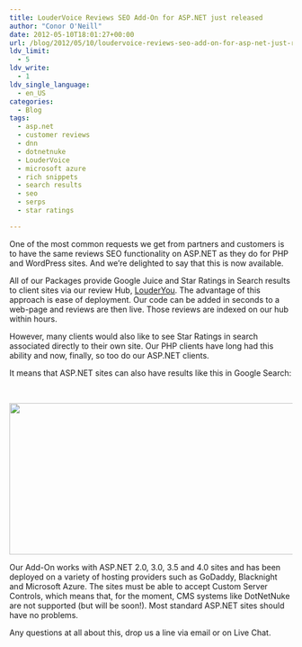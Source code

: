```yaml
---
title: LouderVoice Reviews SEO Add-On for ASP.NET just released
author: "Conor O'Neill"
date: 2012-05-10T18:01:27+00:00
url: /blog/2012/05/10/loudervoice-reviews-seo-add-on-for-asp-net-just-released/
ldv_limit:
  - 5
ldv_write:
  - 1
ldv_single_language:
  - en_US
categories:
  - Blog
tags:
  - asp.net
  - customer reviews
  - dnn
  - dotnetnuke
  - LouderVoice
  - microsoft azure
  - rich snippets
  - search results
  - seo
  - serps
  - star ratings

---
```

One of the most common requests we get from partners and customers is to have the same reviews SEO functionality on ASP.NET as they do for PHP and WordPress sites. And we&#8217;re delighted to say that this is now available.

All of our Packages provide Google Juice and Star Ratings in Search results to client sites via our review Hub, [LouderYou][1]. The advantage of this approach is ease of deployment. Our code can be added in seconds to a web-page and reviews are then live. Those reviews are indexed on our hub within hours.

However, many clients would also like to see Star Ratings in search associated directly to their own site. Our PHP clients have long had this ability and now, finally, so too do our ASP.NET clients.

It means that ASP.NET sites can also have results like this in Google Search:

&nbsp;

[<img class="alignnone  wp-image-2722" title="astutehr" src="https://loudervoice.com/wp-content/uploads/2012/05/02/loudervoice-reviews-seo-add-on-for-asp-net-just-released/astutehr1.png" alt="" width="554" height="269" />][2]

<p style="text-align: center;">
  <p>
    Our Add-On works with ASP.NET 2.0, 3.0, 3.5 and 4.0 sites and has been deployed on a variety of hosting providers such as GoDaddy, Blacknight and Microsoft Azure. The sites must be able to accept Custom Server Controls, which means that, for the moment, CMS systems like DotNetNuke are not supported (but will be soon!). Most standard ASP.NET sites should have no problems.
  </p>
  
  <p>
    Any questions at all about this, drop us a line via email or on Live Chat.
  </p>

 [1]: http://www.louderyou.com/
 [2]: https://loudervoice.com/wp-content/uploads/2012/05/02/loudervoice-reviews-seo-add-on-for-asp-net-just-released/astutehr1.png